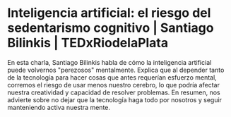 
# Inteligencia artificial: el riesgo del sedentarismo cognitivo | Santiago Bilinkis | TEDxRiodelaPlata
En esta charla, Santiago Bilinkis habla de cómo la inteligencia artificial puede volvernos "perezosos" mentalmente. Explica que al depender tanto de la tecnología para hacer cosas que antes requerían esfuerzo mental, corremos el riesgo de usar menos nuestro cerebro, lo que podría afectar nuestra creatividad y capacidad de resolver problemas. En resumen, nos advierte sobre no dejar que la tecnología haga todo por nosotros y seguir manteniendo activa nuestra mente.
